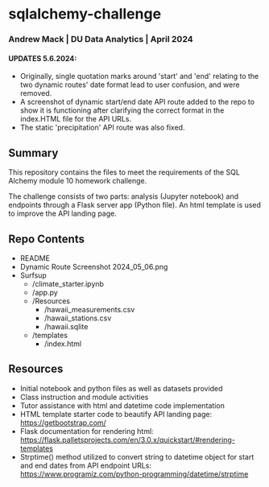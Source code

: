 # sqlalchemy-challenge
### Andrew Mack | DU Data Analytics | April 2024

#### UPDATES 5.6.2024:
- Originally, single quotation marks around 'start' and 'end' relating to the two dynamic routes' date format lead to user confusion, and were removed.
- A screenshot of dynamic start/end date API route added to the repo to show it is functioning after clarifying the correct format in the index.HTML file for the API URLs.
- The static 'precipitation' API route was also fixed.

## Summary
This repository contains the files to meet the requirements of the SQL Alchemy module 10 homework challenge.

The challenge consists of two parts: analysis (Jupyter notebook) and endpoints through a Flask server app (Python file). An html template is used to improve the API landing page.

## Repo Contents
- README
- Dynamic Route Screenshot 2024_05_06.png
- Surfsup
    - /climate_starter.ipynb
    - /app.py
    - /Resources
        - /hawaii_measurements.csv
        - /hawaii_stations.csv
        - /hawaii.sqlite
    - /templates
        - /index.html

## Resources
- Initial notebook and python files as well as datasets provided
- Class instruction and module activities
- Tutor assistance with html and datetime code implementation
- HTML template starter code to beautify API landing page: https://getbootstrap.com/
- Flask documentation for rendering html: https://flask.palletsprojects.com/en/3.0.x/quickstart/#rendering-templates
- Strptime() method utilized to convert string to datetime object for start and end dates from API endpoint URLs: https://www.programiz.com/python-programming/datetime/strptime
